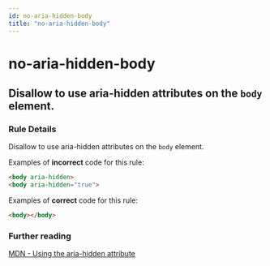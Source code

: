 ```yaml
---
id: no-aria-hidden-body
title: "no-aria-hidden-body"
---
```


# no-aria-hidden-body

## Disallow to use aria-hidden attributes on the `body` element.

### Rule Details

Disallow to use aria-hidden attributes on the `body` element.

Examples of **incorrect** code for this rule:

```html
<body aria-hidden>
<body aria-hidden="true">
```

Examples of **correct** code for this rule:

```html
<body></body>
```

### Further reading

[MDN - Using the aria-hidden attribute](https://developer.mozilla.org/en-US/docs/Web/Accessibility/ARIA/ARIA_Techniques/Using_the_aria-hidden_attribute)
